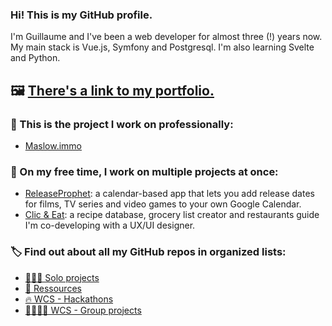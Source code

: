 ### Hi! This is my GitHub profile.

I'm Guillaume and I've been a web developer for almost three (!) years now. My main stack is Vue.js, Symfony and Postgresql. I'm also learning Svelte and Python.

## 🖼 [There's a link to my portfolio.](https://ghartemann.fr)

### 👔 This is the project I work on professionally:
- [Maslow.immo](https://maslow.immo)

### 🔭 On my free time, I work on multiple projects at once:
- [ReleaseProphet](https://github.com/ghartemann/releases-calendar): a calendar-based app that lets you add release dates for films, TV series and video games to your own Google Calendar.
- [Clic & Eat](https://github.com/ghartemann/clic-and-eat): a recipe database, grocery list creator and restaurants guide I'm co-developing with a UX/UI designer.

### 🏷 Find out about all my GitHub repos in organized lists:
- [🧑🏻‍💻 Solo projects](https://github.com/stars/ghartemann/lists/solo-projects)
- [📕 Ressources](https://github.com/stars/ghartemann/lists/ressources)
- [🔥 WCS - Hackathons](https://github.com/stars/ghartemann/lists/wcs-hackathons)
- [👨‍👩‍👦‍👦 WCS - Group projects](https://github.com/stars/ghartemann/lists/wcs-group-projects)
